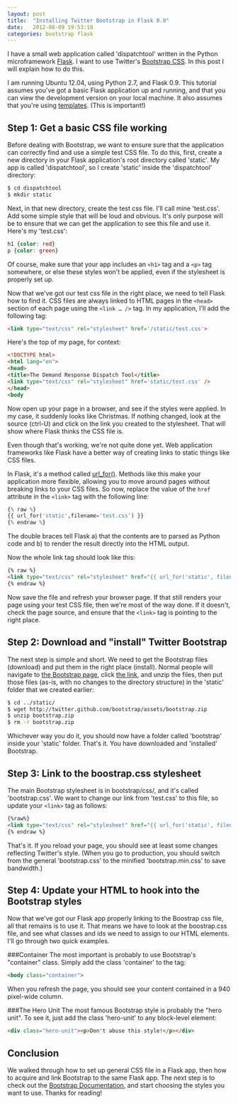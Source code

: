 ```yaml
---
layout: post
title:  "Installing Twitter Bootstrap in Flask 0.9"
date:   2012-08-09 19:53:18
categories: bootstrap flask
---
```

I have a small web application called 'dispatchtool' written in the Python microframework 
[Flask](http://flask.pocoo.org/).
I want to use Twitter's [Bootstrap CSS](http://twitter.github.com/bootstrap/).
In this post I will explain how to do this.

I am running Ubuntu 12.04, using Python 2.7, and Flask 0.9.
This tutorial assumes you've got a basic Flask application up and running,
and that you can view the development version on your local machine.
It also assumes that you're using [templates](http://flask.pocoo.org/docs/tutorial/templates/).
(This is important!) 

Step 1: Get a basic CSS file working
-----------------------------------
Before dealing with Bootstrap, we want to ensure sure that the application can
correctly find and use a simple test CSS file.
To do this, first, create a new directory in your Flask application's root directory called 'static'.
My app is called 'dispatchtool', so I create 'static' inside the 'dispatchtool' directory:

```bash
$ cd dispatchtool
$ mkdir static
```
Next, in that new directory, create the test css file. I'll call mine 'test.css'.
Add some simple style that will be loud and obvious.
It's only purpose will be to ensure that we can get the application to see this file and use it.
Here's my 'test.css':

```css
h1 {color: red}
p {color: green}
```
Of course, make sure that your app includes an `<h1>` tag and a `<p>` tag somewhere,
or else these styles won't be applied, even if the stylesheet is properly set up.

Now that we've got our test css file in the right place, we need to tell Flask how to find it.
CSS files are always linked to HTML pages in the `<head>` section of
each page using the `<link … />` tag. In my application, I'll add the following tag:

```html
<link type="text/css" rel="stylesheet" href='/static/test.css'>
```

Here's the top of my page, for context:

```html
<!DOCTYPE html>
<html lang="en">
<head>
<title>The Demand Response Dispatch Tool</title>
<link type="text/css" rel="stylesheet" href='static/test.css' />
</head>
<body
```

Now open up your page in a browser, and see if the styles were applied.
In my case, it suddenly looks like Christmas. If nothing changed, look at the source (ctrl-U)
and click on the link you created to the stylesheet. That will show where Flask thinks the CSS file is. 

Even though that's working, we're not quite done yet.
Web application frameworks like Flask have a better way of creating links to
static things like CSS files.

In Flask, it's a method called [url_for()](http://flask.pocoo.org/docs/api/?highlight=url_for#flask.url_for).
Methods like this make your application more flexible, allowing you to move 
around pages without breaking links to your CSS files.
So now, replace the value of the `href` attribute in the `<link>` tag with the following line:

```python
{% raw %}
{{ url_for('static',filename='test.css') }}
{% endraw %}
```
The double braces tell Flask a) that the contents are to parsed as Python code and b) to 
render the result directly into the HTML output.

Now the whole link tag should look like this:

```html
{% raw %}
<link type="text/css" rel="stylesheet" href="{{ url_for('static', filename='test.css') }}" />
{% endraw %}
```
Now save the file and refresh your browser page.
If that still renders your page using your test CSS file, then we're most of the way done. 
If it doesn't, check the page source, and ensure that the `<link>` tag is pointing to the right place.

Step 2: Download and "install" Twitter Bootstrap
----------------------------------------------
The next step is simple and short.
We need to get the Bootstrap files (download) and put them in the right place (install). 
Normal people will navigate to [the Bootstrap page](http://twitter.github.com/bootstrap/getting-started.html),
click [the link](http://twitter.github.com/bootstrap/assets/bootstrap.zip),
and unzip the files, then put those files (as-is, with no changes to the directory structure)
in the 'static' folder that we created earlier:

```bash
$ cd ../static/
$ wget http://twitter.github.com/bootstrap/assets/bootstrap.zip
$ unzip bootstrap.zip
$ rm -r bootstrap.zip
```

Whichever way you do it, you should now have a folder called 'bootstrap' inside your 'static' folder.
That's it. You have downloaded and 'installed' Bootstrap.

Step 3: Link to the boostrap.css stylesheet
-------------------------------------------

The main Bootstrap stylesheet is in bootstrap/css/, and it's called 'bootstrap.css'. 
We want to change our link from 'test.css' to this file, so update your `<link>` tag as follows:

```html
{%raw%}
<link type="text/css" rel="stylesheet" href="{{ url_for('static', filename='bootstrap/css/bootstrap.css') }}" />
{% endraw %}
```
That's it. If you reload your page, you should see at least some changes reflecting Twitter's style. 
(When you go to production, you should switch from the general 'bootstrap.css' to the 
minified 'bootstrap.min.css' to save bandwidth.)

Step 4: Update your HTML to hook into the Bootstrap styles
-------------------------------------------------------
Now that we've got our Flask app properly linking to the Boostrap css file,
all that remains is to use it.
That means we have to look at the boostrap.css file, and see what classes and ids we 
need to assign to our HTML elements. 
I'll go through two quick examples.

###Container
The most important is probably to use Bootstrap's "container" class. 
Simply add the class 'container' to the <code><body></code> tag:

```html
<body class="container">
```
When you refresh the page, you should see your content contained in a 940 pixel-wide column. 

###The Hero Unit
The most famous Bootstrap style is probably the "hero unit". 
To see it, just add the class 'hero-unit' to any block-level element: 

```html
<div class="hero-unit"><p>Don't abuse this style!</p></div>
```

Conclusion
------------
We walked through how to set up general CSS file in a Flask app, 
then how to acquire and link Bootstrap to the same Flask app. 
The next step is to check out the 
<a href="http://twitter.github.com/bootstrap/scaffolding.html">Bootstrap Documentation</a>,
and start choosing the styles you want to use. Thanks for reading!
